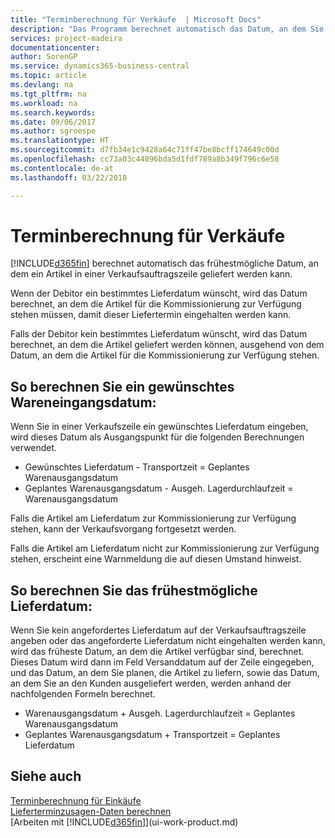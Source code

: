 ```yaml
---
title: "Terminberechnung für Verkäufe  | Microsoft Docs"
description: "Das Programm berechnet automatisch das Datum, an dem Sie einen Artikel bestellen müssen, damit er zu einem bestimmten Datum im Lagerbestand vorhanden ist. Dies ist das Datum, an dem Sie erwarten können, dass Artikel, die an einem bestimmten Datum bestellt wurden, zur Kommissionierung verfügbar sind."
services: project-madeira
documentationcenter: 
author: SorenGP
ms.service: dynamics365-business-central
ms.topic: article
ms.devlang: na
ms.tgt_pltfrm: na
ms.workload: na
ms.search.keywords: 
ms.date: 09/06/2017
ms.author: sgroespe
ms.translationtype: HT
ms.sourcegitcommit: d7fb34e1c9428a64c71ff47be8bcff174649c00d
ms.openlocfilehash: cc73a03c44896bda5d1fdf789a8b349f796c6e58
ms.contentlocale: de-at
ms.lasthandoff: 03/22/2018

---
```

# <a name="date-calculation-for-sales"></a>Terminberechnung für Verkäufe
[!INCLUDE[d365fin](includes/d365fin_md.md)] berechnet automatisch das frühestmögliche Datum, an dem ein Artikel in einer Verkaufsauftragszeile geliefert werden kann.

Wenn der Debitor ein bestimmtes Lieferdatum wünscht, wird das Datum berechnet, an dem die Artikel für die Kommissionierung zur Verfügung stehen müssen, damit dieser Liefertermin eingehalten werden kann.

Falls der Debitor kein bestimmtes Lieferdatum wünscht, wird das Datum berechnet, an dem die Artikel geliefert werden können, ausgehend von dem Datum, an dem die Artikel für die Kommissionierung zur Verfügung stehen.

## <a name="calculating-a-requested-delivery-date"></a>So berechnen Sie ein gewünschtes Wareneingangsdatum:
Wenn Sie in einer Verkaufszeile ein gewünschtes Lieferdatum eingeben, wird dieses Datum als Ausgangspunkt für die folgenden Berechnungen verwendet.

- Gewünschtes Lieferdatum - Transportzeit = Geplantes Warenausgangsdatum
- Geplantes Warenausgangsdatum - Ausgeh. Lagerdurchlaufzeit = Warenausgangsdatum

Falls die Artikel am Lieferdatum zur Kommissionierung zur Verfügung stehen, kann der Verkaufsvorgang fortgesetzt werden.

Falls die Artikel am Lieferdatum nicht zur Kommissionierung zur Verfügung stehen, erscheint eine Warnmeldung die auf diesen Umstand hinweist.

## <a name="calculating-the-earliest-possible-delivery-date"></a>So berechnen Sie das frühestmögliche Lieferdatum:
Wenn Sie kein angefordertes Lieferdatum auf der Verkaufsauftragszeile angeben oder das angeforderte Lieferdatum nicht eingehalten werden kann, wird das früheste Datum, an dem die Artikel verfügbar sind, berechnet. Dieses Datum wird dann im Feld Versanddatum auf der Zeile eingegeben, und das Datum, an dem Sie planen, die Artikel zu liefern, sowie das Datum, an dem Sie an den Kunden ausgeliefert werden, werden anhand der nachfolgenden Formeln berechnet.

- Warenausgangsdatum + Ausgeh. Lagerdurchlaufzeit = Geplantes Warenausgangsdatum
- Geplantes Warenausgangsdatum + Transportzeit = Geplantes Lieferdatum


## <a name="see-also"></a>Siehe auch  
 [Terminberechnung für Einkäufe](purchasing-date-calculation-for-purchases.md)   
 [Lieferterminzusagen-Daten berechnen](sales-how-to-calculate-order-promising-dates.md)  
 [Arbeiten mit [!INCLUDE[d365fin](includes/d365fin_md.md)]](ui-work-product.md)

